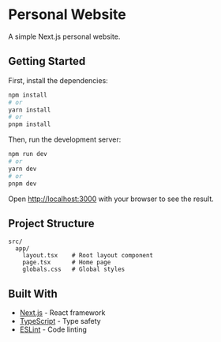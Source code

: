 # Personal Website

A simple Next.js personal website.

## Getting Started

First, install the dependencies:

```bash
npm install
# or
yarn install
# or
pnpm install
```

Then, run the development server:

```bash
npm run dev
# or
yarn dev
# or
pnpm dev
```

Open [http://localhost:3000](http://localhost:3000) with your browser to see the result.

## Project Structure

```
src/
  app/
    layout.tsx    # Root layout component
    page.tsx      # Home page
    globals.css   # Global styles
```

## Built With

- [Next.js](https://nextjs.org/) - React framework
- [TypeScript](https://www.typescriptlang.org/) - Type safety
- [ESLint](https://eslint.org/) - Code linting 